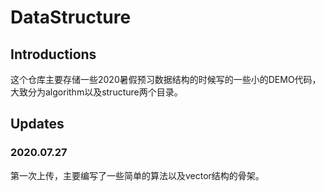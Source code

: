 # DataStructure

## Introductions

这个仓库主要存储一些2020暑假预习数据结构的时候写的一些小的DEMO代码，大致分为algorithm以及structure两个目录。

## Updates

### 2020.07.27

第一次上传，主要编写了一些简单的算法以及vector结构的骨架。
